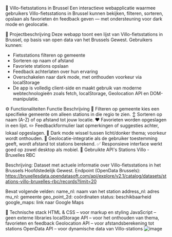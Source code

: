 🚴 Villo-fietsstations in Brussel
Een interactieve webapplicatie waarmee gebruikers Villo-fietsstations in Brussel kunnen bekijken, filteren, sorteren, opslaan als favorieten én feedback geven — met ondersteuning voor dark mode en geolocatie.

📌 Projectbeschrijving
Deze webapp toont een lijst van Villo-fietsstations in Brussel, op basis van open data van het Brussels Gewest. Gebruikers kunnen:

- Fietsstations filteren op gemeente
- Sorteren op naam of afstand
- Favoriete stations opslaan
- Feedback achterlaten over hun ervaring
- Overschakelen naar dark mode, met onthouden voorkeur via localStorage
- De app is volledig client-side en maakt gebruik van moderne webtechnologieën zoals fetch, localStorage, Geolocation API en DOM-manipulatie.

⚙️ Functionaliteiten
Functie	Beschrijving
🔎 Filteren op gemeente	kies een specifieke gemeente om alleen stations in die regio te zien.
↕️ Sorteren	 op naam (A-Z) of op afstand tot jouw locatie.
❤️ Favorieten	worden opgeslagen in een lijst.
✏️ Feedbackformulier	laat opmerkingen of suggesties achter, lokaal opgeslagen.
🌙 Dark mode	wissel tussen licht/donker thema; voorkeur wordt onthouden.
📍 Geolocatie-integratie	als de gebruiker toestemming geeft, wordt afstand tot stations berekend.
✅ Responsieve interface	werkt goed op zowel desktop als mobiel.
🔌 Gebruikte API's
Stations Villo - Bruxelles RBC

Beschrijving: Dataset met actuele informatie over Villo-fietsstations in het Brussels Hoofdstedelijk Gewest.
Endpoint (OpenData Brussels):
https://bruxellesdata.opendatasoft.com/api/explore/v2.1/catalog/datasets/stations-villo-bruxelles-rbc/records?limit=20

Bevat volgende velden:
name_nl: naam van het station
address_nl: adres
mu_nl: gemeente
geo_point_2d: coördinaten
status: beschikbaarheid
google_maps: link naar Google Maps

🧪 Technische stack
HTML & CSS – voor markup en styling
JavaScript – geen externe libraries
localStorage API – voor het onthouden van thema, favorieten en feedback
Geolocation API – voor afstandsberekening tot stations
OpenData API – voor dynamische data van Villo-stations
![image](https://github.com/user-attachments/assets/6fde9a4e-68e7-4265-a1ad-3513a0a81441)
